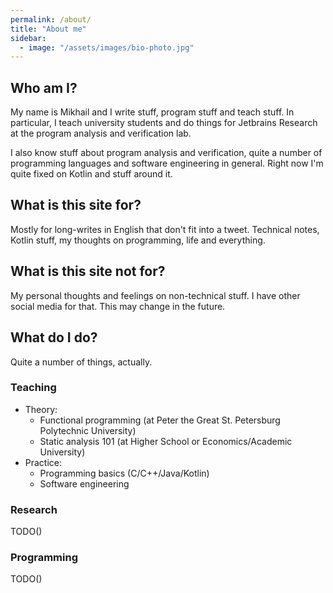 ```yaml
---
permalink: /about/
title: "About me"
sidebar:
  - image: "/assets/images/bio-photo.jpg"
---
```


## Who am I?

My name is Mikhail and I write stuff, program stuff and teach stuff.
In particular, I teach university students and do things for Jetbrains Research at the program analysis and verification lab.

I also know stuff about program analysis and verification, quite a number of programming languages and software engineering in general.
Right now I'm quite fixed on Kotlin and stuff around it.

## What is this site for?

Mostly for long-writes in English that don't fit into a tweet.
Technical notes, Kotlin stuff, my thoughts on programming, life and everything.

## What is this site not for?

My personal thoughts and feelings on non-technical stuff.
I have other social media for that.
This may change in the future.

## What do I do?

Quite a number of things, actually.

### Teaching

- Theory:
    - Functional programming (at Peter the Great St. Petersburg Polytechnic University)
    - Static analysis 101 (at Higher School or Economics/Academic University)
- Practice:
    - Programming basics (C/C++/Java/Kotlin)
    - Software engineering

### Research

TODO()

### Programming

TODO()
